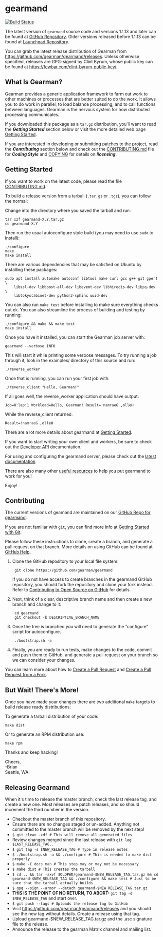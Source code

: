 gearmand
========

[![Build Status](https://github.com/gearman/gearmand/actions/workflows/ci.yml/badge.svg)](https://github.com/gearman/gearmand/actions/workflows/ci.yml)

The latest version of ```gearmand``` source code and versions 1.1.13 and later can be found at [GitHub Repository](https://github.com/gearman/gearmand). Older versions released before 1.1.13 can be found at [Launchpad Repository](https://launchpad.net/gearmand/).

You can grab the latest release distribution of Gearman from https://github.com/gearman/gearmand/releases. Unless otherwise specified, releases are GPG-signed by Clint Byrum, whose public key can be found at https://fewbar.com/clint-byrum-public-key/.


What Is Gearman?
----------------

Gearman provides a generic application framework to farm out work to other machines or processes that are better suited to do the work. It allows you to do work in parallel, to load balance processing, and to call functions between languages. Gearman is the nervous system for how distributed processing communicates.

If you downloaded this package as a ```tar.gz``` distribution, you'll want to read the ***Getting Started*** section below or visit the more detailed web page [Getting Started](https://gearman.org/getting-started/).

If you are interested in developing or submitting patches to the project, read the ***Contributing*** section below and check out the [CONTRIBUTING.md](https://github.com/gearman/gearmand/blob/master/CONTRIBUTING.md) file for ***Coding Style*** and [COPYING](https://github.com/gearman/gearmand/blob/master/COPYING) for details on ***licensing***.


Getting Started
---------------

If you want to work on the latest code, please read the file [CONTRIBUTING.md](https://github.com/gearman/gearmand/blob/master/CONTRIBUTING.md).

To build a release version from a tarball (```.tar.gz``` or ```.tgz```), you can follow the normal:

Change into the directory where you saved the tarball and run:

    tar xzf gearmand-X.Y.tar.gz
    cd gearmand-X.Y

Then run the usual autoconfigure style build (you may need to use ```sudo``` to install):

    ./configure
    make
    make install

There are various dependencies that may be satisfied on Ubuntu by installing these packages:

    sudo apt install automake autoconf libtool make curl gcc g++ git gperf     \ 
        libssl-dev libboost-all-dev libevent-dev libhiredis-dev libpq-dev      \ 
        libtokyocabinet-dev python3-sphinx uuid-dev

You can also run ```make test``` before installing to make sure everything
checks out ok. You can also streamline the process of building and testing by running:

    ./configure && make && make test
    make install

Once you have it installed, you can start the Gearman job server with:

    gearmand --verbose INFO

This will start it while printing some verbose messages. To try
running a job through it, look in the examples/ directory of this
source and run:

    ./reverse_worker

Once that is running, you can run your first job with:

    ./reverse_client "Hello, Gearman!"

If all goes well, the reverse_worker application should have output:

    Job=H:lap:1 Workload=Hello, Gearman! Result=!namraeG ,olleH

While the reverse_client returned:

    Result=!namraeG ,olleH

There are a lot more details about gearmand at [Getting Started](https://gearman.org/getting-started/).

If you want to start writing your own client and workers, be sure to check out the [Developer API](https://gearman.org/gearmand/libgearman/) documentation.

For using and configuring the gearmand server, please check out the [latest documentation](https://gearman.org/gearmand/).

There are also many other [useful resources](https://gearman.org/) to help you put gearmand to work for you!

Enjoy!


Contributing
------------

The current versions of geamand are maintained on our [GitHub Repo for gearmand](https://github.com/gearman/gearmand).

If you are not familiar with ```git```, you can find more info at [Getting Started with Git](https://git-scm.com/book/en/v1/Getting-Started).

Please follow these instructions to clone, create a branch, and generate a pull request on that branch. More details on using GitHub can be found at [GitHub Help](https://help.github.com/).

1. Clone the GitHub repository to your local file system:

        git clone https://github.com/gearman/gearmand

   If you do not have access to create branches in the gearmand GitHub repository, you should fork the repository and clone your fork instead. Refer to [Contributing to Open Source on GitHub](https://guides.github.com/activities/contributing-to-open-source/#contributing) for details.

2. Next, think of a clear, descriptive branch name and then create a new branch and change to it:

        cd gearmand
        git checkout -b DESCRIPTIVE_BRANCH_NAME

3. Once the tree is branched you will need to generate the "configure" script for autoconfigure.

        ./bootstrap.sh -a

4. Finally, you are ready to run tests, make changes to the code, commit and push them to GitHub, and generate a pull request on your branch so we can consider your changes.

You can learn more about how to [Create a Pull Request](https://help.github.com/articles/creating-a-pull-request/) and [Create a Pull Request from a Fork](https://help.github.com/articles/creating-a-pull-request-from-a-fork/).


But Wait! There's More!
-----------------------

Once you have made your changes there are two additional ```make``` targets to build release ready distributions:

To generate a tarball distribution of your code:

    make dist

Or to generate an RPM distribution use:

    make rpm

Thanks and keep hacking!

Cheers,  
  -Brian  
  Seattle, WA.

Releasing Gearmand
------------------

When it's time to release the master branch, check the last release tag, and
create a new one. Most releases are patch releases, and so should increment the
third number in the version.

- Checkout the master branch of this repository.
- Ensure there are no changes staged or un-added. Anything not committed to the master branch will be removed by the next step!
- ```$ git clean -xdf # This will remove all generated files```
- Review changes merged since the last release with ```git log $LAST_RELEASE_TAG..```
- ```$ git tag -s $NEW_RELEASE_TAG # Type in release notes```
- ```$ ./bootstrap.sh -a && ./configure # This is needed to make dist properly```
- ```$ make -C docs man # This step may or may not be necessary```
- ```$ make dist # This creates the tarball```
- ```$ cd .. && tar -zxvf $OLDPWD/gearmand-$NEW_RELEASE_TAG.tar.gz && cd gearmand-$NEW_RELEASE_TAG && ./configure && make test # Just to be sure that the tarball actually builds```
- ```$ gpg --sign --armor --detach gearmand-$NEW_RELEASE_TAG.tar.gz```
- **THIS IS THE POINT OF NO RETURN, TO ABORT:** ```git tag -d $NEW_RELEASE_TAG``` and start over.
- ```$ git push --tags # Uploads the release tag to GitHub```
- Visit https://github.com/gearman/gearmand/releases and you should see the new tag without details. Create a release using that tag.
- Upload gearmand-$NEW_RELEASE_TAG.tar.gz and the .asc signature file to the release.
- Announce the release to the gearman Matrix channel and mailing list.

